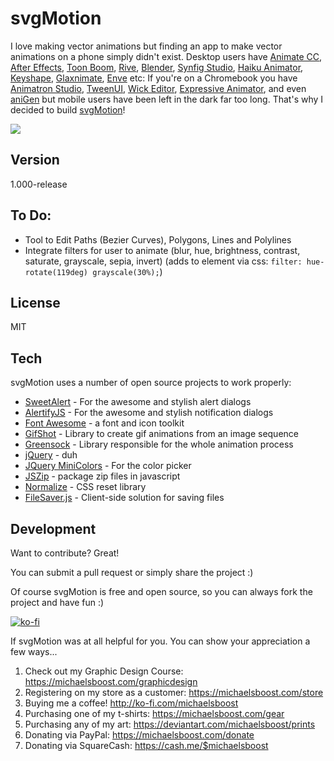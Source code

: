 svgMotion
===================

I love making vector animations but finding an app to make vector animations on a phone simply didn't exist. Desktop users have [Animate CC](https://www.adobe.com/products/animate.html), [After Effects](https://www.adobe.com/products/aftereffects.html), [Toon Boom](https://www.toonboom.com/), [Rive](https://rive.app/), [Blender](https://blender.org/), [Synfig Studio](https://www.synfig.org/), [Haiku Animator](https://www.haikuanimator.com/), [Keyshape](https://www.keyshapeapp.com/), [Glaxnimate](https://glaxnimate.mattbas.org/), [Enve](https://maurycyliebner.github.io/index) etc: If you're on a Chromebook you have [Animatron Studio](https://www.animatron.com/studio/), [TweenUI](https://tweenui.com/animator/), [Wick Editor](https://www.wickeditor.com/), [Expressive Animator](https://www.expressivesuite.com/), and even [aniGen](http://anigen.org/) but mobile users have been left in the dark far too long. That's why I decided to build [svgMotion](https://michaelsboost.github.io/svgMotion)!

![](https://raw.githubusercontent.com/michaelsboost/svgMotion/gh-pages/screenshots/preview.png)

Version
-------------

1.000-release

To Do:
-------------
 * Tool to Edit Paths (Bezier Curves), Polygons, Lines and Polylines  
 * Integrate filters for user to animate (blur, hue, brightness, contrast, saturate, grayscale, sepia, invert) (adds to element via css: `filter: hue-rotate(119deg) grayscale(30%);`)  

License
-------------

MIT

Tech
-------------

svgMotion uses a number of open source projects to work properly:

* [SweetAlert](https://sweetalert.js.org/guides/) - For the awesome and stylish alert dialogs
* [AlertifyJS](http://alertifyjs.com/) - For the awesome and stylish notification dialogs
* [Font Awesome](https://fontawesome.com/) - a font and icon toolkit
* [GifShot](https://yahoo.github.io/gifshot/) - Library to create gif animations from an image sequence
* [Greensock](https://greensock.com/) - Library responsible for the whole animation process
* [jQuery](http://jquery.com/) - duh
* [JQuery MiniColors](https://labs.abeautifulsite.net/jquery-minicolors/index.html) - For the color picker
* [JSZip](https://stuk.github.io/jszip/) - package zip files in javascript
* [Normalize](https://github.com/necolas/normalize.css) - CSS reset library
* [FileSaver.js](https://github.com/eligrey/FileSaver.js/) - Client-side solution for saving files

Development
-------------

Want to contribute? Great!  

You can submit a pull request or simply share the project :)

Of course svgMotion is free and open source, so you can always fork the project and have fun :)

[![ko-fi](https://az743702.vo.msecnd.net/cdn/kofi2.png?v=0)](https://ko-fi.com/michaelsboost)

If svgMotion was at all helpful for you. You can show your appreciation a few ways...

1) Check out my Graphic Design Course: https://michaelsboost.com/graphicdesign  
2) Registering on my store as a customer: https://michaelsboost.com/store  
3) Buying me a coffee! http://ko-fi.com/michaelsboost  
4) Purchasing one of my t-shirts: https://michaelsboost.com/gear  
5) Purchasing any of my art: https://deviantart.com/michaelsboost/prints  
6) Donating via PayPal: https://michaelsboost.com/donate  
7) Donating via SquareCash: https://cash.me/$michaelsboost  